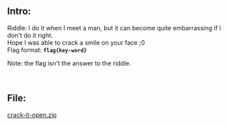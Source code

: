 ## Intro:

Riddle: I do it when I meet a man, but it can become quite embarrassing if I don't do it right. <br/>
Hope I was able to crack a smile on your face ;0 <br/>
Flag format: **`flag{key-word}`** <br/>

Note: the flag isn't the answer to the riddle.

<br/>

## File:

[crack-it-open.zip](https://github.com/ChronosPK/Sibiu_Academic_CTF/files/10310486/crack-it-open.zip)

